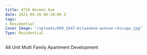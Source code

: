 ```yaml
---
title: 4719 Harmon Ave
date: 2021-04-26 00:10:00 Z
tags:
- Residential
Cover Image: "/uploads/009_1647-milwaukee-avenue-chicago.jpg"
Type: Residential
---
```


48 Unit Multi Family Apartment Development

